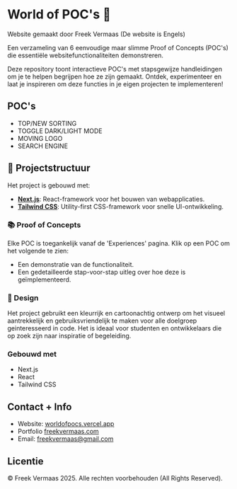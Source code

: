 # World of POC's 🌟
 
Website gemaakt door Freek Vermaas
(De website is Engels)
 
Een verzameling van 6 eenvoudige maar slimme Proof of Concepts (POC's) die essentiële websitefunctionaliteiten demonstreren.

Deze repository toont interactieve POC's met stapsgewijze handleidingen om je te helpen begrijpen hoe ze zijn gemaakt. Ontdek, experimenteer en laat je inspireren om deze functies in je eigen projecten te implementeren!
 
## POC's
- TOP/NEW SORTING
- TOGGLE DARK/LIGHT MODE
- MOVING LOGO
- SEARCH ENGINE
 
## 📂 Projectstructuur
Het project is gebouwd met:
- **[Next.js](https://nextjs.org/)**: React-framework voor het bouwen van webapplicaties.
- **[Tailwind CSS](https://tailwindcss.com/)**: Utility-first CSS-framework voor snelle UI-ontwikkeling.
 
### 📚 Proof of Concepts
Elke POC is toegankelijk vanaf de 'Experiences' pagina. Klik op een POC om het volgende te zien:
- Een demonstratie van de functionaliteit.
- Een gedetailleerde stap-voor-stap uitleg over hoe deze is geïmplementeerd.
 
### 🎨 Design
Het project gebruikt een kleurrijk en cartoonachtig ontwerp om het visueel aantrekkelijk en gebruiksvriendelijk te maken voor alle doelgroep geinteresseerd in code. Het is ideaal voor studenten en ontwikkelaars die op zoek zijn naar inspiratie of begeleiding.
 
### Gebouwd met
- Next.js
- React
- Tailwind CSS

## Contact + Info
- Website: [worldofpocs.vercel.app](https://worldofpocs.vercel.app/)
- Portfolio [freekvermaas.com](https://www.freekvermaas.com/)
- Email: freekvermaas@gmail.com
 
## Licentie
© Freek Vermaas 2025. Alle rechten voorbehouden (All Rights Reserved).
